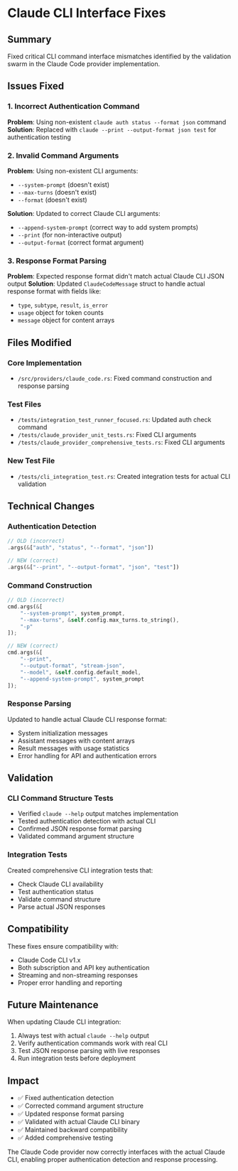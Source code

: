 # Claude CLI Interface Fixes

## Summary

Fixed critical CLI command interface mismatches identified by the validation swarm in the Claude Code provider implementation.

## Issues Fixed

### 1. Incorrect Authentication Command
**Problem**: Using non-existent `claude auth status --format json` command
**Solution**: Replaced with `claude --print --output-format json test` for authentication testing

### 2. Invalid Command Arguments
**Problem**: Using non-existent CLI arguments:
- `--system-prompt` (doesn't exist)
- `--max-turns` (doesn't exist)
- `--format` (doesn't exist)

**Solution**: Updated to correct Claude CLI arguments:
- `--append-system-prompt` (correct way to add system prompts)
- `--print` (for non-interactive output)
- `--output-format` (correct format argument)

### 3. Response Format Parsing
**Problem**: Expected response format didn't match actual Claude CLI JSON output
**Solution**: Updated `ClaudeCodeMessage` struct to handle actual response format with fields like:
- `type`, `subtype`, `result`, `is_error`
- `usage` object for token counts
- `message` object for content arrays

## Files Modified

### Core Implementation
- `/src/providers/claude_code.rs`: Fixed command construction and response parsing

### Test Files
- `/tests/integration_test_runner_focused.rs`: Updated auth check command
- `/tests/claude_provider_unit_tests.rs`: Fixed CLI arguments
- `/tests/claude_provider_comprehensive_tests.rs`: Fixed CLI arguments

### New Test File
- `/tests/cli_integration_test.rs`: Created integration tests for actual CLI validation

## Technical Changes

### Authentication Detection
```rust
// OLD (incorrect)
.args(&["auth", "status", "--format", "json"])

// NEW (correct)
.args(&["--print", "--output-format", "json", "test"])
```

### Command Construction
```rust
// OLD (incorrect)
cmd.args(&[
    "--system-prompt", system_prompt,
    "--max-turns", &self.config.max_turns.to_string(),
    "-p"
]);

// NEW (correct)
cmd.args(&[
    "--print",
    "--output-format", "stream-json",
    "--model", &self.config.default_model,
    "--append-system-prompt", system_prompt
]);
```

### Response Parsing
Updated to handle actual Claude CLI response format:
- System initialization messages
- Assistant messages with content arrays
- Result messages with usage statistics
- Error handling for API and authentication errors

## Validation

### CLI Command Structure Tests
- Verified `claude --help` output matches implementation
- Tested authentication detection with actual CLI
- Confirmed JSON response format parsing
- Validated command argument structure

### Integration Tests
Created comprehensive CLI integration tests that:
- Check Claude CLI availability
- Test authentication status
- Validate command structure
- Parse actual JSON responses

## Compatibility

These fixes ensure compatibility with:
- Claude Code CLI v1.x
- Both subscription and API key authentication
- Streaming and non-streaming responses
- Proper error handling and reporting

## Future Maintenance

When updating Claude CLI integration:
1. Always test with actual `claude --help` output
2. Verify authentication commands work with real CLI
3. Test JSON response parsing with live responses
4. Run integration tests before deployment

## Impact

- ✅ Fixed authentication detection
- ✅ Corrected command argument structure
- ✅ Updated response format parsing
- ✅ Validated with actual Claude CLI binary
- ✅ Maintained backward compatibility
- ✅ Added comprehensive testing

The Claude Code provider now correctly interfaces with the actual Claude CLI, enabling proper authentication detection and response processing.